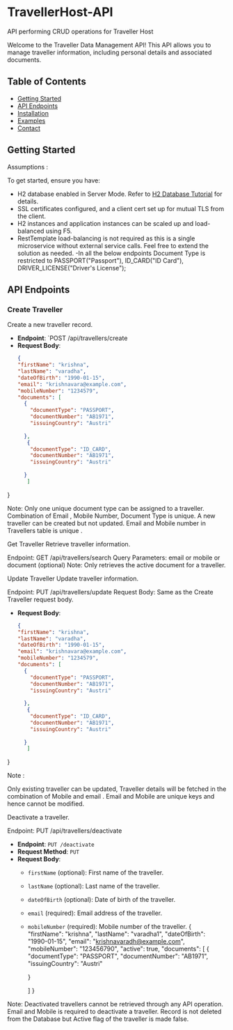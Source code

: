 # TravellerHost-API
API performing CRUD operations for Traveller Host

Welcome to the Traveller Data Management API! This API allows you to manage traveller information, including personal details and associated documents.
## Table of Contents
- [Getting Started](#getting-started)
- [API Endpoints](#api-endpoints)
- [Installation](#installation)
- [Examples](#examples)
- [Contact](#contact)

## Getting Started
Assumptions :

To get started, ensure you have:
- H2 database enabled in Server Mode. Refer to [H2 Database Tutorial](https://www.h2database.com/html/tutorial.html) for details.
- SSL certificates configured, and a client cert set up for mutual TLS from the client.
- H2 instances and application instances can be scaled up and load-balanced using F5.
- RestTemplate load-balancing is not required as this is a single microservice without external service calls. Feel free to extend the solution as needed.
-In all the below endpoints Document Type is restricted to 
	PASSPORT("Passport"),
    ID_CARD("ID Card"),
    DRIVER_LICENSE("Driver's License");
    
## API Endpoints


### Create Traveller

Create a new traveller record.

- **Endpoint**: `POST /api/travellers/create
- **Request Body**:
  ```json
  {
  "firstName": "krishna",
  "lastName": "varadha",
  "dateOfBirth": "1990-01-15",
  "email": "krishnavara@example.com",
  "mobileNumber": "1234579",
  "documents": [
    {
      "documentType": "PASSPORT",
      "documentNumber": "AB1971",
      "issuingCountry": "Austri"
     
    },
     {
      "documentType": "ID_CARD",
      "documentNumber": "AB1971",
      "issuingCountry": "Austri"
     
    }
     ]
}

Note: Only one unique document type can be assigned to a traveller.
Combination of Email , Mobile Number, Document Type is unique.
A new traveller can  be created but not updated.
Email and Mobile number in Travellers table is unique .

Get Traveller
Retrieve traveller information.

Endpoint: GET /api/travellers/search
Query Parameters:
email or mobile or document (optional)
Note: Only retrieves the active document for a traveller.

Update Traveller
Update traveller information.

Endpoint: PUT /api/travellers/update
Request Body: Same as the Create Traveller request body.

- **Request Body**:
  ```json
  {
  "firstName": "krishna",
  "lastName": "varadha",
  "dateOfBirth": "1990-01-15",
  "email": "krishnavara@example.com",
  "mobileNumber": "1234579",
  "documents": [
    {
      "documentType": "PASSPORT",
      "documentNumber": "AB1971",
      "issuingCountry": "Austri"
     
    },
     {
      "documentType": "ID_CARD",
      "documentNumber": "AB1971",
      "issuingCountry": "Austri"
     
    }
     ]
}

Note :

Only existing traveller can be updated, Traveller details will be fetched in the combination of Mobile and email .
Email and Mobile are unique keys and hence cannot be modified.

Deactivate a traveller.

Endpoint: PUT /api/travellers/deactivate

- **Endpoint**: `PUT /deactivate`
- **Request Method**: `PUT`
- **Request Body**:
  - `firstName` (optional): First name of the traveller.
  - `lastName` (optional): Last name of the traveller.
  - `dateOfBirth` (optional): Date of birth of the traveller.
  - `email` (required): Email address of the traveller.
  - `mobileNumber` (required): Mobile number of the traveller.
{
  "firstName": "krishna",
  "lastName": "varadha1",
  "dateOfBirth": "1990-01-15",
  "email": "krishnavaradh@example.com",
  "mobileNumber": "123456790",
  "active": true,
  "documents": [
    {
      "documentType": "PASSPORT",
      "documentNumber": "AB1971",
      "issuingCountry": "Austri"
     
    }
    
     ]
}

Note: Deactivated travellers cannot be retrieved through any API operation.
Email and Mobile is required to deactivate a traveller.
Record is not deleted from the Database but Active flag of the traveller is made false.